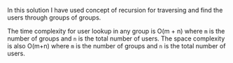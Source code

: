 In this solution I have used concept of recursion for traversing and find the users through groups of groups.

The time complexity for user lookup in any group is O(m + n) where `m` is the number of groups and `n` is the total number of users. The space complexity is also O(m+n) where `m` is the number of groups and `n` is the total number of users.